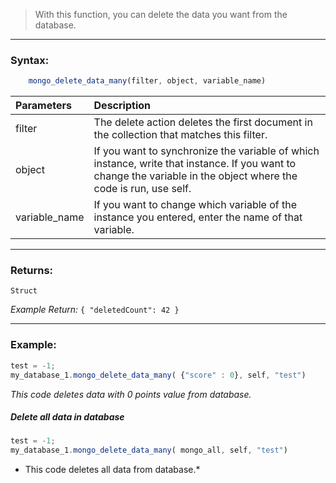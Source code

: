> With this function, you can delete the data you want from the database.

------------

### Syntax:
```javascript
    mongo_delete_data_many(filter, object, variable_name)
```
|Parameters   | Description  |
| :------------ | :------------ |
| filter  | The delete action deletes the first document in the collection that matches this filter.  |
| object  | If you want to synchronize the variable of which instance, write that instance. If you want to change the variable in the object where the code is run, use self.  |
|  variable_name | If you want to change which variable of the instance you entered, enter the name of that variable.  |

------------


### Returns:
`Struct`

*Example Return:*
`{ "deletedCount": 42 }`

------------

### Example:
```javascript
test = -1;
my_database_1.mongo_delete_data_many( {"score" : 0}, self, "test")
 ```
*This code deletes data with 0 points value from database.*
##### Delete all data in database
```javascript
test = -1;
my_database_1.mongo_delete_data_many( mongo_all, self, "test")
 ```
* This code deletes all data from database.*
